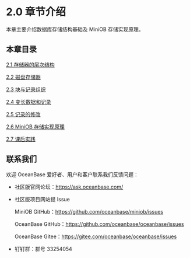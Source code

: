 # 2.0 章节介绍

本章主要介绍数据库存储结构基础及 MiniOB 存储实现原理。

## 本章目录

[2.1 存储器的层次结构](2.memory-hierarchy.md)

[2.2 磁盘存储器](3.disk-storage.md)

[2.3 块与记录组织](4.block-record-organization.md)

[2.4 变长数据和记录](5.variable-length-data-records.md)

[2.5 记录的修改](6.modification-records.md)

[2.6 MiniOB 存储实现原理](7.miniob-storage-implementation.md)

[2.7 课后实践](8.homework.md)

## 联系我们

欢迎 OceanBase 爱好者、用户和客户联系我们反馈问题：

- 社区版官网论坛：<https://ask.oceanbase.com/>

- 社区版项目网站提 Issue

    MiniOB GitHub：<https://github.com/oceanbase/miniob/issues>

    OceanBase GitHub：<https://github.com/oceanbase/oceanbase/issues>

    OceanBase Gitee：<https://gitee.com/oceanbase/oceanbase/issues>

- 钉钉群：群号 33254054
